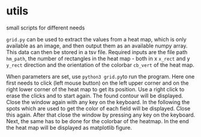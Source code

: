 # utils
small scripts for different needs

`grid.py` can be used to extract the values from a heat map, which is only available as an image, and then output them as an available numpy array. This data can then be stored in a tsv file. Required inputs are the file path `hm_path`, the number of rectangles in the heat map - both in x `x_rect` and y `y_rect` direction and the orientation of the colorbar `cb_vert` of the heat map.

When parameters are set, use `python3 grid.py`to run the program. Here one first needs to click (left mouse button) on the left upper corner and on the right lower corner of the heat map to get its position. Use a right click to erase the clicks and to start again. The found contour will be displayed. Close the window again with any key on the keyboard. In the following the spots which are used to get the color of each field will be displayed. Close this again. After that close the window by pressing any key on the keyboard. Next, the same has to be done for the colorbar of the heatmap.
In the end the heat map will be displayed as matplotlib figure.
